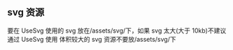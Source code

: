 ## svg 资源

要在 UseSvg 使用的 svg 放在/assets/svg/下，如果 svg 太大(大于 10kb)不建议通过 UseSvg 使用
体积较大的 svg 资源不要放/assets/svg/下

